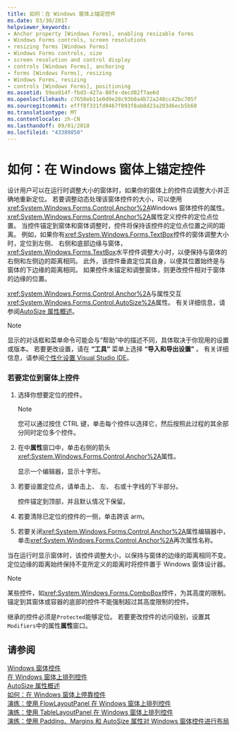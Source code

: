 ```yaml
---
title: 如何：在 Windows 窗体上锚定控件
ms.date: 03/30/2017
helpviewer_keywords:
- Anchor property [Windows Forms], enabling resizable forms
- Windows Forms controls, screen resolutions
- resizing forms [Windows Forms]
- Windows Forms controls, size
- screen resolution and control display
- controls [Windows Forms], anchoring
- forms [Windows Forms], resizing
- Windows Forms, resizing
- controls [Windows Forms], positioning
ms.assetid: 59ea914f-fbd3-427a-80fe-decd02f7ae6d
ms.openlocfilehash: c7658eb11e0d9e28c93b0a4b72a248cc42bc705f
ms.sourcegitcommit: efff8f331fd9467f093f8ab8d23a203d6ecb5b60
ms.translationtype: MT
ms.contentlocale: zh-CN
ms.lasthandoff: 09/01/2018
ms.locfileid: "43389850"
---
```

# <a name="how-to-anchor-controls-on-windows-forms"></a>如何：在 Windows 窗体上锚定控件
设计用户可以在运行时调整大小的窗体时，如果你的窗体上的控件应调整大小并正确地重新定位。 若要调整动态处理该窗体控件的大小，可以使用<xref:System.Windows.Forms.Control.Anchor%2A>Windows 窗体控件的属性。 <xref:System.Windows.Forms.Control.Anchor%2A>属性定义控件的定位点位置。 当控件锚定到窗体和窗体调整时，控件将保持该控件的定位点位置之间的距离。 例如，如果你有<xref:System.Windows.Forms.TextBox>控件的窗体调整大小时，定位到左侧、 右侧和底部边缘与窗体，<xref:System.Windows.Forms.TextBox>水平控件调整大小时，以便保持与窗体的右侧和左侧边的距离相同。 此外，该控件垂直定位其自身，以便其位置始终是与窗体的下边缘的距离相同。 如果控件未锚定和调整窗体，则更改控件相对于窗体的边缘的位置。  
  
 <xref:System.Windows.Forms.Control.Anchor%2A>与属性交互<xref:System.Windows.Forms.Control.AutoSize%2A>属性。 有关详细信息，请参阅[AutoSize 属性概述](../../../../docs/framework/winforms/controls/autosize-property-overview.md)。  
  
> [!NOTE]
>  显示的对话框和菜单命令可能会与“帮助”中的描述不同，具体取决于你现用的设置或版本。 若要更改设置，请在 **“工具”** 菜单上选择 **“导入和导出设置”** 。 有关详细信息，请参阅[个性化设置 Visual Studio IDE](/visualstudio/ide/personalizing-the-visual-studio-ide)。  
  
### <a name="to-anchor-a-control-on-a-form"></a>若要定位到窗体上控件  
  
1.  选择你想要定位的控件。  
  
    > [!NOTE]
    >  您可以通过按住 CTRL 键，单击每个控件以选择它，然后按照此过程的其余部分同时定位多个控件。  
  
2.  在中**属性**窗口中，单击右侧的箭头<xref:System.Windows.Forms.Control.Anchor%2A>属性。  
  
     显示一个编辑器，显示十字形。  
  
3.  若要设置定位点，请单击上、 左、 右或十字线的下半部分。  
  
     控件锚定到顶部，并且默认情况下保留。  
  
4.  若要清除已定位的控件的一侧，单击跨该 arm。  
  
5.  若要关闭<xref:System.Windows.Forms.Control.Anchor%2A>属性编辑器中，单击<xref:System.Windows.Forms.Control.Anchor%2A>再次属性名称。  
  
 当在运行时显示窗体时，该控件调整大小，以保持与窗体的边缘的距离相同不变。 定位边缘的距离始终保持不变所定义的距离时将控件置于 Windows 窗体设计器。  
  
> [!NOTE]
>  某些控件，如<xref:System.Windows.Forms.ComboBox>控件，为其高度的限制。 锚定到其窗体或容器的底部的控件不能强制超过其高度限制的控件。  
  
 继承的控件必须是`Protected`能够定位。 若要更改控件的访问级别，设置其`Modifiers`中的属性**属性**窗口。  
  
## <a name="see-also"></a>请参阅  
 [Windows 窗体控件](../../../../docs/framework/winforms/controls/index.md)  
 [在 Windows 窗体上排列控件](../../../../docs/framework/winforms/controls/arranging-controls-on-windows-forms.md)  
 [AutoSize 属性概述](../../../../docs/framework/winforms/controls/autosize-property-overview.md)  
 [如何：在 Windows 窗体上停靠控件](../../../../docs/framework/winforms/controls/how-to-dock-controls-on-windows-forms.md)  
 [演练：使用 FlowLayoutPanel 在 Windows 窗体上排列控件](../../../../docs/framework/winforms/controls/walkthrough-arranging-controls-on-windows-forms-using-a-flowlayoutpanel.md)  
 [演练：使用 TableLayoutPanel 在 Windows 窗体上排列控件](../../../../docs/framework/winforms/controls/walkthrough-arranging-controls-on-windows-forms-using-a-tablelayoutpanel.md)  
 [演练：使用 Padding、Margins 和 AutoSize 属性对 Windows 窗体控件进行布局](../../../../docs/framework/winforms/controls/windows-forms-controls-padding-autosize.md)
